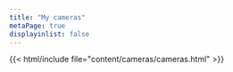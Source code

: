 ```yaml
---
title: "My cameras"
metaPage: true
displayinlist: false
---
```

{{< html/include file="content/cameras/cameras.html" >}}
